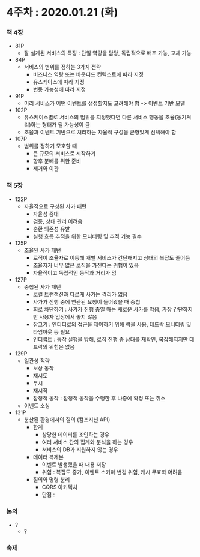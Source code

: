 4주차 : 2020.01.21 (화)
=============

### 책 4장
* 81P
  * 잘 설계된 서비스의 특징 : 단일 역량을 담당, 독립적으로 배포 가능, 교체 가능
* 84P
  * 서비스의 범위를 정하는 3가지 전략
    * 비즈니스 역량 또는 바운디드 컨텍스트에 따라 지정
    * 유스케이스에 따라 지정
    * 변동 가능성에 따라 지정
* 91P
  * 미리 서비스가 어떤 이벤트를 생성할지도 고려해야 함 -> 이벤트 기반 모델
* 102P
  * 유스케이스별로 서비스의 범위를 지정했다면 다른 서비스 행동을 조율(동기처리)하는 형태가 될 가능성이 큼
  * 조율과 이벤트 기반으로 처리하는 자율적 구성을 균형있게 선택해야 함
* 107P
  * 범위를 정하기 모호할 때
    * 큰 규모의 서비스로 시작하기
    * 향후 분배를 위한 준비
    * 제거와 이관

### 책 5장
* 122P
  * 자율적으로 구성된 사가 패턴
    * 자율성 증대
    * 검증, 상태 관리 어려움
    * 순환 의존성 유발
    * 실행 흐름 추적을 위한 모니터링 및 추적 기능 필수
* 125P
  * 조율된 사가 패턴
    * 로직이 조율자로 이동해 개별 서비스가 간단해지고 상태의 복잡도 줄어듬
    * 조율자가 너무 많은 로직을 가진다는 위험이 있음
    * 자율적이고 독립적인 동작과 거리가 멈
* 127P
  * 중첩된 사가 패턴
    * 로컬 트랜잭션과 다르게 사가는 격리가 없음
    * 사가가 진행 중에 연관된 요청이 들어왔을 때 중첩
    * 회로 차단하기 : 사가가 진행 중일 때는 새로운 사가를 막음, 가장 간단하지만 사용자 입장에서 좋지 않음
    * 잠그기 : 엔티티로의 접근을 제어하기 위해 락을 사용, 데드락 모니터링 및 타임아웃 등 필요
    * 인터럽트 : 동작 실행을 방해, 로직 진행 중 상태를 재확인, 복잡해지지만 데드락의 위험은 없음
* 129P
  * 일관성 적략
    * 보상 동작
    * 재시도
    * 무시
    * 재시작
    * 잠정적 동작 : 잠정적 동작을 수행한 후 나중에 확정 또는 취소
  * 이벤트 소싱
* 131P
  * 분산된 환경에서의 질의 (컴포지션 API)
    * 한계
      * 상당한 데이터를 조인하는 경우
      * 여러 서비스 간의 집계와 분석을 하는 경우
      * 서비스의 DB가 지원하지 않는 경우
    * 데이터 복제본
      * 이벤트 발생했을 때 내용 저장
      * 위험 : 복잡도 증가, 이벤트 스키마 변경 위험, 캐시 무효화 어려움
    * 질의와 명령 분리
      * CQRS 아키텍처
      * 단점 : 

### 논의
* ?
  * ?

### 숙제
